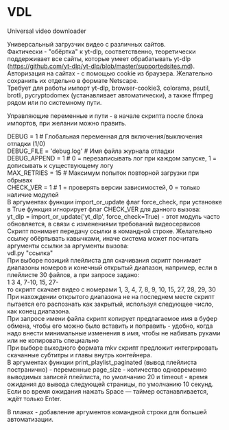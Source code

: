 # VDL
Universal video downloader

Универсальный загрузчик видео с различных сайтов.  
Фактически - "обёртка" к yt-dlp, соответственно, теоретически поддерживает все сайты, которые умеет обрабатывать yt-dlp (https://github.com/yt-dlp/yt-dlp/blob/master/supportedsites.md).  
Авторизация на сайтах - с помощью cookie из браузера. Желательно сохранить их отдельно в формате Netscape.  
Требует для работы импорт yt-dlp, browser-cookie3, colorama, psutil, brotli, pycryptodomex (устанавливает автоматически), а также ffmpeg рядом или по системному пути.  

Управляющие переменные и пути - в начале скрипта после блока импортов, при желании можно править.  

DEBUG = 1  # Глобальная переменная для включения/выключения отладки (1/0)  
DEBUG_FILE = 'debug.log' # Имя файла журнала отладки  
DEBUG_APPEND = 1 # 0 = перезаписывать лог при каждом запуске, 1 = дописывать к существующему логу  
MAX_RETRIES = 15  # Максимум попыток повторной загрузки при обрывах  
CHECK_VER = 1  # 1 = проверять версии зависимостей, 0 = только наличие модулей  
В аргументах функции import_or_update флаг force_check, при установке в True функция игнорирует флаг CHECK_VER для данного вызова:  
    yt_dlp = import_or_update('yt_dlp', force_check=True) - этот модуль часто обновляется, в связи с изменениями требований видеосервисов  
Скрипт понимает передачу ссылки в командной строке. Желательно ссылку обёртывать кавычками, иначе система может посчитать аргументы ссылки за аргументы вызова:  
    vdl.py "ссылка"  
При выборе позиций плейлиста для скачивания скрипт понимает диапазоны номеров и конечный открытый диапазон, например, если в плейлисте 30 файлов, а при запросе задано:  
1 3 4, 7-10, 15, 27-  
то скрипт скачает видео с номерами 1, 3, 4, 7, 8, 9, 10, 15, 27, 28, 29, 30  
При нахождении открытого диапазона не на последнем месте скрипт пытается его распознать как закрытый, используя следующее число, как конец диапазона.  
При запросе имени файла скрипт копирует предлагаемое имя в буфер обмена, чтобы его можно было вставить и поправить - удобно, когда надо внести минимальные изменения в имя, чтобы не набивать руками или не копировать специально  
При выборе выходного формата mkv скрипт предложит интегрировать скачанные субтитры и главы внутрь контейнера.  
В аргументах функции print_playlist_paginated (вывод плейлиста постранично) - переменные page_size - количество одновременно выводимых записей плейлиста, по умолчанию 20 и timeout - время ожидания до вывода следующей страницы, по умолчанию 10 секунд.  
Если во время ожидания нажать Space — таймер останавливается, ждёт только Enter.  

В планах - добавление аргументов командной строки для большей автоматизации.  
